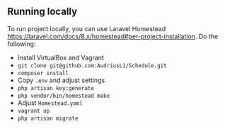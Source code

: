 ## Running locally

To run project locally, you can use Laravel Homestead https://laravel.com/docs/8.x/homestead#per-project-installation.
Do the following:
* Install VirtualBox and Vagrant
* `git clone git@github.com:AudriusL1/Schedule.git`
* `composer install`
* Copy `.env` and adjust settings
* `php artisan key:generate`
* `php vendor/bin/homestead make`
* Adjust `Homestead.yaml`  
* `vagrant up`
* `php artisan migrate`
